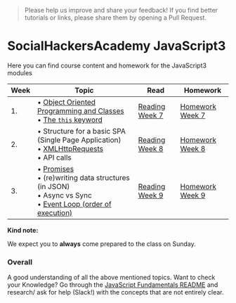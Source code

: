 >Please help us improve and share your feedback! If you find better tutorials or links, please share them by opening a Pull Request.

# SocialHackersAcademy JavaScript3

Here you can find course content and homework for the JavaScript3 modules

|Week|Topic|Read|Homework|
|----|-----|----|--------|
|1.|• [Object Oriented Programming and Classes](https://github.com/SocialHackersCodeSchool/fundamentals/blob/master/fundamentals/oop_classes.md)<br>• [The `this` keyword](https://github.com/SocialHackersCodeSchool/fundamentals/blob/master/fundamentals/this.md) |[Reading Week 7](/Week7/README.md)|[Homework Week 7](/Week7/MAKEME.md)|
|2.|• Structure for a basic SPA (Single Page Application) <br>• [XMLHttpRequests](https://github.com/SocialHackersCodeSchool/fundamentals/blob/master/fundamentals/XMLHttpRequest.md) <br>• API calls|[Reading Week 8](/Week8/README.md)|[Homework Week 8](/Week8/MAKEME.md)|
|3.|• [Promises](https://github.com/SocialHackersCodeSchool/fundamentals/blob/master/fundamentals/promises.md)<br> • (re)writing data structures (in JSON) <br>• Async vs Sync <br>• [Event Loop (order of execution)](https://github.com/SocialHackersCodeSchool/fundamentals/blob/master/fundamentals/event_loop.md) |[Reading Week 9](/Week9/README.md)|[Homework Week 9](/Week9/MAKEME.md)|

__Kind note:__

We expect you to __always__ come prepared to the class on Sunday.

### Overall
A good understanding of all the above mentioned topics. Want to check your Knowledge? Go through the [JavaScript Fundamentals README](https://github.com/SocialHackersCodeSchool/fundamentals/blob/master/fundamentals/README.md) and research/ ask for help (Slack!) with the concepts that are not entirely clear.


